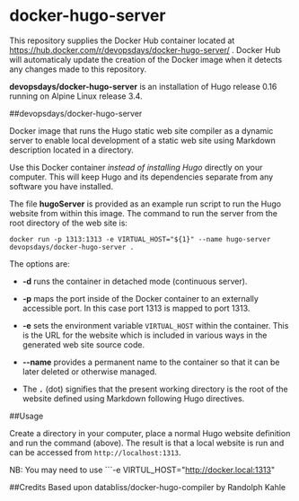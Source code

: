 # docker-hugo-server

This repository supplies the Docker Hub container located at
https://hub.docker.com/r/devopsdays/docker-hugo-server/ . Docker Hub will
automaticaly update the creation of the Docker image when it detects any
changes made to this repository.

**devopsdays/docker-hugo-server** is an installation of Hugo release 0.16
running on Alpine Linux release 3.4.


##devopsdays/docker-hugo-server

Docker image that runs the Hugo static web site compiler as a dynamic server
to enable local development of a static web site using Markdown description
located in a directory.

Use this Docker container _instead of installing Hugo_ directly on your
computer. This will keep Hugo and its dependencies separate from any
software you have installed.

The file **hugoServer** is provided as an example run script to run the Hugo
website from within this image. The command to run the server from
the root directory of the web site is:

    docker run -p 1313:1313 -e VIRTUAL_HOST="${1}" --name hugo-server devopsdays/docker-hugo-server .

The options are:

* **-d** runs the container in detached mode (continuous server).

* **-p** maps the port inside of the Docker container to an externally accessible port. In this case port 1313 is mapped to port 1313.

* **-e** sets the environment variable ```VIRTUAL_HOST``` within the container. This is the URL for the website which is included in various ways in the generated web site source code.

* **--name** provides a permanent name to the container so that it can be later deleted or otherwise managed.

* The ***```.```*** (dot) signifies that the present working directory is the root of the website defined using Markdown following Hugo directives.

##Usage

Create a directory in your computer, place a normal Hugo website definition and
run the command (above). The result is that a local website is run and can be
accessed from ```http://localhost:1313```.

NB: You may need to use ```-e VIRTUL_HOST="http://docker.local:1313"

##Credits
Based upon databliss/docker-hugo-compiler by Randolph Kahle
